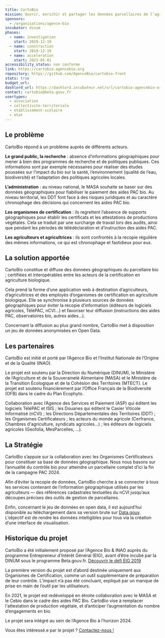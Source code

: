 ```yaml
---
title: CartoBio
mission: Ouvrir, enrichir et partager les données parcellaires de l’agriculture biologique
sponsors:
  - /organisations/agence-bio
incubator: dinum
phases:
  - name: investigation
    start: 2019-12-19
  - name: construction
    start: 2019-12-19
  - name: acceleration
    start: 2023-05-01
accessibility_status: non conforme
link: https://cartobio.agencebio.org
repository: https://github.com/AgenceBio/cartobio-front
stats: true
budget_url:
dashlord_url: https://dashlord.incubateur.net/url/cartobio-agencebio-org/
contact: cartobio@beta.gouv.fr
usertypes:
  - association
  - collectivite-territoriale
  - etablissement-scolaire
  - etat
---
```


## Le problème

CartoBio répond à un problème auprès de différents acteurs.

**Le grand public, la recherche** : absence d’informations géographiques pour mener à bien des programmes de recherche et de politiques publiques.
Ces informations sont par exemple nécessaires pour réaliser des études poussées sur l’impact du bio sur la santé, l’environnement (qualité de l’eau, biodiversité) et l’adaptation des politiques agricoles locales.

**L’administration** : au niveau national, le MASA souhaite se baser sur des données géographiques pour fiabiliser le paiement des aides PAC bio. Au niveau territorial, les DDT font face à des risques juridiques et au caractère chronophage des décisions qui concernent les aides PAC bio.

**Les organismes de certification** : ils regrettent l’absence de supports géographiques pour établir les certificats et les attestations de productions végétales. Cela se traduit par une surcharge de travail lors des audits, ainsi que pendant les périodes de télédéclaration et d’instruction des aides PAC.

**Les agriculteurs et agricultrices** : ils sont confrontés à la recopie régulière des mêmes informations, ce qui est chronophage et fastidieux pour eux.

## La solution apportée

CartoBio constitue et diffuse des données géographiques du parcellaire bio ; certifiées et interopérables entre les acteurs de la certification en agriculture biologique.

Cela prend la forme d’une application web à destination d’agriculteurs, d’agricultrices et des employés d’organismes de certification en agriculture biologique. Elle se synchronise à plusieurs sources de données géographiques pour éviter la recopie d’information (éditeurs de logiciels agricoles, TéléPAC, nCVI…) et favoriser leur diffusion (instructions des aides PAC, observatoires bio, autres aides…).

Concernant la diffusion au plus grand nombre, CartoBio met à disposition un jeu de données anonymisées en Open Data.

## Les partenaires

CartoBio est initié et porté par l’Agence Bio et l’Institut Nationale de l’Origine et de la Qualité (INAO).

Le projet est soutenu par la Direction du Numérique (DINUM), le Ministère de l’Agriculture et de la Souveraineté Alimentaire (MASA) et le Ministère de la Transition Écologique et de la Cohésion des Territoires (MTECT).
Le projet est soutenu financièrement par l’Office Français de la Biodiversité (OFB) dans le cadre du Plan Ecophyto.

Collaboration avec l’Agence des Services et Paiement (ASP) qui éditent les logiciels TéléPAC et ISIS ; les Douanes qui éditent le Casier Viticole Informatisé (nCVI) ; les Directions Départementales des Territoires (DDT) ; les Organismes Certificateurs ; les acteurs du monde agricole (Cerfrance, Chambres d'agriculture, syndicats agricoles…) ; les éditeurs de logiciels agricoles (Geofolia, MesParcelles, …).

## La Stratégie

CartoBio s’appuie sur la collaboration avec les Organismes Certificateurs pour constituer sa base de données géographique. Nous nous basons sur l’annualité du contrôle bio pour atteindre un parcellaire complet d’ici la fin de la campagne PAC 2024.

Afin d’éviter la recopie de données, CartoBio cherche à se connecter à tous les services contenant de l’information géographique utilisés par les agriculteurs — des références cadastrales textuelles du nCVI jusqu’aux découpes précises des outils de gestion de parcellaires.

Enfin, concernant le jeu de données en open data, il est aujourd’hui disponible au téléchargement dans sa version brute sur <a href="https://www.data.gouv.fr/fr/datasets/616d6531c2951bbe8bd97771/" target="_blank">Data.gouv</a>. L’objectif est de rendre les données intelligibles pour tous via la création d’une interface de visualisation.

## Historique du projet

CartoBio a été initialement proposé par l’Agence Bio & INAO auprès du programme Entrepreneur d’Intérêt Général (EIG), avant d’être incubé par la DINUM sous le programme Beta.gouv.fr.
<a href="https://eig.etalab.gouv.fr/defis/cartobio/" target="_blank">Découvrir le défi EIG 2019</a>

La première version du projet est d’abord destinée uniquement aux Organismes de Certification, comme un outil supplémentaire de préparation de leur contrôle. L’impact n’a pas été concluant, expliqué par un manque de prise en main de l’outil par les utilisateurs.

En 2021, le projet est redéveloppé en étroite collaboration avec le MASA et le Cebio dans le cadre des aides PAC Bio. CartoBio vise à remplacer l'attestation de production végétale, et d’anticiper l’augmentation du nombre d’engagements en bio.

Le projet sera intégré au sein de l’Agence Bio à l’horizon 2024.

Vous êtes intéressé.e par le projet ?
<a href="mailto:cartobio@beta.gouv.fr?Subject=Cartobio%20m'intéresse%20!">Contactez-nous !</a>
